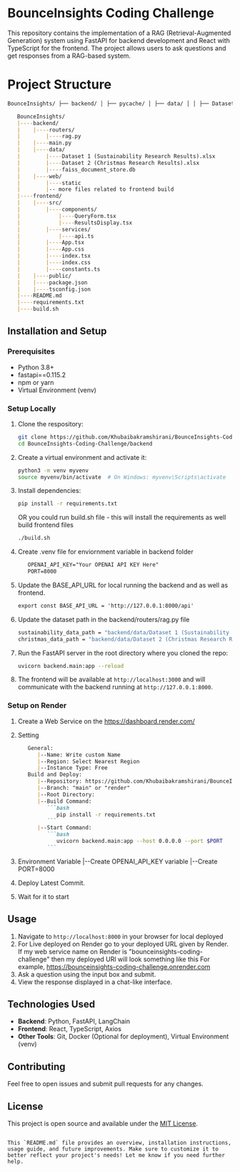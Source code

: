 
# BounceInsights Coding Challenge

This repository contains the implementation of a RAG (Retrieval-Augmented Generation) system using FastAPI for backend development and React with TypeScript for the frontend. The project allows users to ask questions and get responses from a RAG-based system.

# Project Structure
   ```markdown
   BounceInsights/ ├── backend/ │ ├── pycache/ │ ├── data/ │ │ ├── Dataset 1 (Sustainability Research Results).xlsx │ │ ├── Dataset 2 (Christmas Research Results).xlsx │ │ └── faiss_document_store.db │ ├── routers/ │ │ ├── pycache/ │ │ └── rag.py │ ├── vectorstore/ │ ├── web/ │ │ ├── static/ │ │ ├── favicon.ico │ │ ├── index.html │ │ ├── manifest.json │ │ └── robots.txt │ └── main.py ├── frontend/ │ ├── node_modules/ │ ├── public/ │ ├── src/ │ │ ├── components/ │ │ │ ├── QueryForm.tsx │ │ │ └── ResultsDisplay.tsx │ │ ├── services/ │ │ │ └── api.ts │ │ ├── App.css │ │ ├── App.tsx │ │ ├── constants.ts │ │ ├── index.css │ │ ├── index.tsx │ │ ├── logo.svg │ │ ├── react-app-env.d.ts │ │ ├── reportWebVitals.ts │ │ └── setupTests.ts │ ├── package-lock.json │ ├── package.json │ ├── tsconfig.json │ ├── README.md │ └── build.sh ├── .gitignore ├── README.md └── requirements.txt
```
   
   ```markdown
      BounceInsights/
      |----backend/
      |    |----routers/
      |        |----rag.py
      |    |----main.py
      |    |----data/
      |        |----Dataset 1 (Sustainability Research Results).xlsx
      |        |----Dataset 2 (Christmas Research Results).xlsx
      |        |----faiss_document_store.db
      |    |----web/
      |        |----static
      |        |-- more files related to frontend build
      |----frontend/
      |    |----src/
      |        |----components/
      |            |----QueryForm.tsx
      |            |----ResultsDisplay.tsx
      |        |----services/
      |            |----api.ts
      |        |----App.tsx
      |        |----App.css
      |        |----index.tsx
      |        |----index.css
      |        |----constants.ts
      |    |----public/
      |    |----package.json
      |    |----tsconfig.json
      |----README.md
      |----requirements.txt
      |----build.sh
   ```

## Installation and Setup

### Prerequisites
- Python 3.8+
- fastapi==0.115.2
- npm or yarn
- Virtual Environment (venv)

### Setup Locally

1. Clone the respository:

   ```bash
   git clone https://github.com/Khubaibakramshirani/BounceInsights-Coding-Challenge.git
   cd BounceInsights-Coding-Challenge/backend
   ```

2. Create a virtual environment and activate it:
   ```bash
   python3 -m venv myvenv
   source myvenv/bin/activate  # On Windows: myvenv\Scripts\activate
   ```

3. Install dependencies:
   ```bash
   pip install -r requirements.txt
   ```
   OR you could run build.sh file - this will install the requirements as well build frontend files
   ```bash
   ./build.sh
   ```
   
4. Create .venv file for enviornment variable in backend folder
   ```markdown
      OPENAI_API_KEY="Your OPENAI API KEY Here"
      PORT=8000
   ```
5. Update the BASE_API_URL for local running the backend and as well as frontend.
   ```markdown
   export const BASE_API_URL = 'http://127.0.0.1:8000/api'
   ```
   
6. Update the dataset path in the backend/routers/rag.py file
   ```bash
   sustainability_data_path = "backend/data/Dataset 1 (Sustainability Research Results).xlsx"
   christmas_data_path = "backend/data/Dataset 2 (Christmas Research Results).xlsx"
   ```
   
7. Run the FastAPI server in the root directory where you cloned the repo:
   ```bash
   uvicorn backend.main:app --reload
   ```
   
8. The frontend will be available at `http://localhost:3000` and will communicate with the backend running at `http://127.0.0.1:8000`.

### Setup on Render
1. Create a Web Service on the https://dashboard.render.com/
2. Setting
   ```markdown
      General:
         |--Name: Write custom Name
         |--Region: Select Nearest Region
         |--Instance Type: Free
      Build and Deploy:
         |--Repository: https://github.com/Khubaibakramshirani/BounceInsights-Coding-Challenge
         |--Branch: "main" or "render"
         |--Root Directory: 
         |--Build Command: 
            ```bash
               pip install -r requirements.txt
            ```
         |--Start Command: 
            ```bash
               uvicorn backend.main:app --host 0.0.0.0 --port $PORT
            ```
      ```
3. Environment Variable
   |--Create OPENAI_API_KEY variable
   |--Create PORT=8000

4. Deploy Latest Commit. 
5. Wait for it to start 

## Usage

1. Navigate to `http://localhost:8000` in your browser for local deployed
2. For Live deployed on Render go to your deployed URL given by Render. If my web service name on Render is "bounceinsights-coding-challenge" then my deployed URl will look something like this 
      For example, https://bounceinsights-coding-challenge.onrender.com
2. Ask a question using the input box and submit.
3. View the response displayed in a chat-like interface.

## Technologies Used

- **Backend**: Python, FastAPI, LangChain
- **Frontend**: React, TypeScript, Axios
- **Other Tools**: Git, Docker (Optional for deployment), Virtual Environment (venv)

## Contributing

Feel free to open issues and submit pull requests for any changes.

## License

This project is open source and available under the [MIT License](LICENSE).
```

This `README.md` file provides an overview, installation instructions, usage guide, and future improvements. Make sure to customize it to better reflect your project's needs! Let me know if you need further help.
